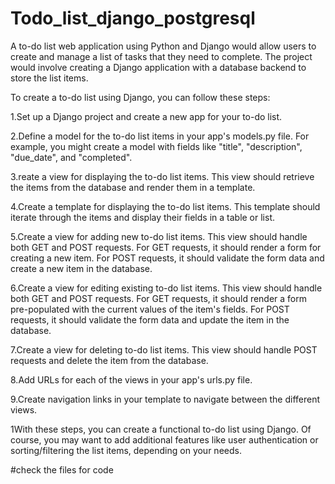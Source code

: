 # Todo_list_django_postgresql

A to-do list web application using Python and Django would allow users to create and manage a list of tasks that they need to complete. The project would involve creating a Django application with a database backend to store the list items.

To create a to-do list using Django, you can follow these steps:

1.Set up a Django project and create a new app for your to-do list.

2.Define a model for the to-do list items in your app's models.py file. For example, you might create a model with fields like "title", "description", "due_date", and
"completed".

3.reate a view for displaying the to-do list items. This view should retrieve the items from the database and render them in a template.

4.Create a template for displaying the to-do list items. This template should iterate through the items and display their fields in a table or list.

5.Create a view for adding new to-do list items. This view should handle both GET and POST requests. For GET requests, it should render a form for creating a new item. 
For POST requests, it should validate the form data and create a new item in the database.

6.Create a view for editing existing to-do list items. This view should handle both GET and POST requests. For GET requests, it should render a form pre-populated with
the current values of the item's fields. For POST requests, it should validate the form data and update the item in the database.

7.Create a view for deleting to-do list items. This view should handle POST requests and delete the item from the database.

8.Add URLs for each of the views in your app's urls.py file.

9.Create navigation links in your template to navigate between the different views.

1With these steps, you can create a functional to-do list using Django. Of course, you may want to add additional features like user authentication or 
sorting/filtering the list items, depending on your needs.

#check the files for code


